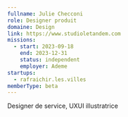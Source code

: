 ```yaml
---
fullname: Julie Checconi
role: Designer produit
domaine: Design
link: https://www.studioletandem.com
missions:
  - start: 2023-09-18
    end: 2023-12-31
    status: independent
    employer: Ademe
startups:
  - rafraichir.les.villes
memberType: beta
---
```


Designer de service, UXUI  illustratrice
